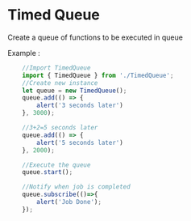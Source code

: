 # Timed Queue

Create a queue of functions to be executed in queue

Example : 
```typescript
    //Import TimedQueue
    import { TimedQueue } from './TimedQueue';
    //Create new instance
    let queue = new TimedQueue();
    queue.add(() => {
        alert('3 seconds later')
    }, 3000);

    //3+2=5 seconds later
    queue.add(() => {
        alert('5 seconds later')
    }, 2000);

    //Execute the queue
    queue.start();

    //Notify when job is completed
    queue.subscribe(()=>{
        alert('Job Done');
    });

```